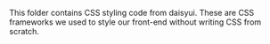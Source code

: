 This folder contains CSS styling code from daisyui. These are CSS frameworks we used to style our front-end without writing CSS from scratch.